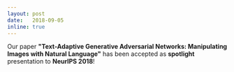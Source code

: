 ```yaml
---
layout: post
date:   2018-09-05
inline: true
---
```

Our paper **"Text-Adaptive Generative Adversarial Networks: Manipulating Images with Natural Language"** has been accepted as **spotlight** presentation to **NeurIPS 2018**!
